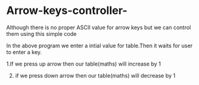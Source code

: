 # Arrow-keys-controller-
Although there is no proper ASCII value for arrow keys but we can control them using this simple code 

In the above program we enter a intial value for table.Then it waits for user to enter a key.

1.If we press up arrow then our table(maths) will increase by 1

2. if we press down arrow then our table(maths) will decrease by 1
